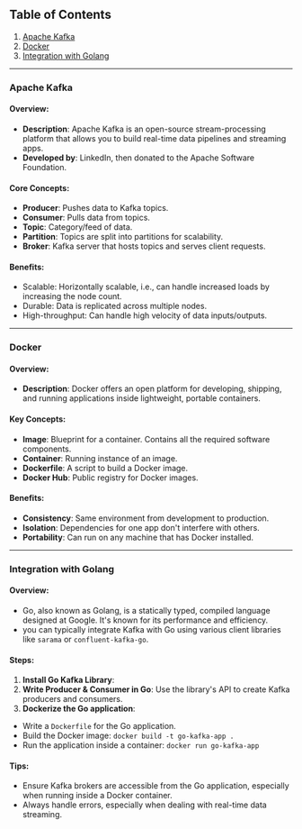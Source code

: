 ## Table of Contents
1. [Apache Kafka](#apache-kafka)
2. [Docker](#docker)
3. [Integration with Golang](#integration-with-golang)

---

### Apache Kafka
#### Overview:
- **Description**: Apache Kafka is an open-source stream-processing platform that allows you to build real-time data pipelines and streaming apps.
- **Developed by**: LinkedIn, then donated to the Apache Software Foundation.

#### Core Concepts:
- **Producer**: Pushes data to Kafka topics.
- **Consumer**: Pulls data from topics.
- **Topic**: Category/feed of data.
- **Partition**: Topics are split into partitions for scalability.
- **Broker**: Kafka server that hosts topics and serves client requests.

#### Benefits:
- Scalable: Horizontally scalable, i.e., can handle increased loads by increasing the node count.
- Durable: Data is replicated across multiple nodes.
- High-throughput: Can handle high velocity of data inputs/outputs.

---

### Docker
#### Overview:
- **Description**: Docker offers an open platform for developing, shipping, and running applications inside lightweight, portable containers.

#### Key Concepts:
- **Image**: Blueprint for a container. Contains all the required software components.
- **Container**: Running instance of an image.
- **Dockerfile**: A script to build a Docker image.
- **Docker Hub**: Public registry for Docker images.

#### Benefits:
- **Consistency**: Same environment from development to production.
- **Isolation**: Dependencies for one app don't interfere with others.
- **Portability**: Can run on any machine that has Docker installed.

---

### Integration with Golang
#### Overview:
- Go, also known as Golang, is a statically typed, compiled language designed at Google. It's known for its performance and efficiency.
-  you can typically integrate Kafka with Go using various client libraries like `sarama` or `confluent-kafka-go`.

#### Steps:
1. **Install Go Kafka Library**: 
2. **Write Producer & Consumer in Go**: Use the library's API to create Kafka producers and consumers.
3. **Dockerize the Go application**: 
- Write a `Dockerfile` for the Go application.
- Build the Docker image: `docker build -t go-kafka-app .`
- Run the application inside a container: `docker run go-kafka-app`

#### Tips:
- Ensure Kafka brokers are accessible from the Go application, especially when running inside a Docker container.
- Always handle errors, especially when dealing with real-time data streaming.

